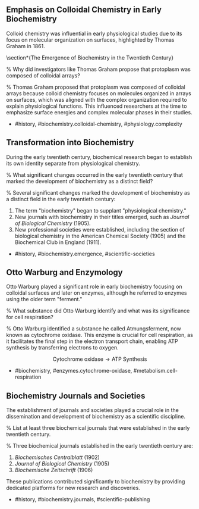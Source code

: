 ## Emphasis on Colloidal Chemistry in Early Biochemistry

Colloid chemistry was influential in early physiological studies due to its focus on molecular organization on surfaces, highlighted by Thomas Graham in 1861. 

\section*{The Emergence of Biochemistry in the Twentieth Century}

%
Why did investigators like Thomas Graham propose that protoplasm was composed of colloidal arrays?

%
Thomas Graham proposed that protoplasm was composed of colloidal arrays because colloid chemistry focuses on molecules organized in arrays on surfaces, which was aligned with the complex organization required to explain physiological functions. This influenced researchers at the time to emphasize surface energies and complex molecular phases in their studies.

- #history, #biochemistry.colloidal-chemistry, #physiology.complexity


## Transformation into Biochemistry

During the early twentieth century, biochemical research began to establish its own identity separate from physiological chemistry.

%
What significant changes occurred in the early twentieth century that marked the development of biochemistry as a distinct field?

%
Several significant changes marked the development of biochemistry as a distinct field in the early twentieth century:
1. The term "biochemistry" began to supplant "physiological chemistry."
2. New journals with biochemistry in their titles emerged, such as *Journal of Biological Chemistry* (1905).
3. New professional societies were established, including the section of biological chemistry in the American Chemical Society (1905) and the Biochemical Club in England (1911).

- #history, #biochemistry.emergence, #scientific-societies


## Otto Warburg and Enzymology

Otto Warburg played a significant role in early biochemistry focusing on colloidal surfaces and later on enzymes, although he referred to enzymes using the older term "ferment."

%
What substance did Otto Warburg identify and what was its significance for cell respiration?

%
Otto Warburg identified a substance he called Atmungsferment, now known as cytochrome oxidase. This enzyme is crucial for cell respiration, as it facilitates the final step in the electron transport chain, enabling ATP synthesis by transferring electrons to oxygen.

$$
\text{Cytochrome oxidase} \rightarrow \text{ATP Synthesis}
$$

- #biochemistry, #enzymes.cytochrome-oxidase, #metabolism.cell-respiration


## Biochemistry Journals and Societies

The establishment of journals and societies played a crucial role in the dissemination and development of biochemistry as a scientific discipline.

%
List at least three biochemical journals that were established in the early twentieth century.

%
Three biochemical journals established in the early twentieth century are:
1. *Biochemisches Centralblatt* (1902)
2. *Journal of Biological Chemistry* (1905)
3. *Biochemische Zeitschrift* (1906)

These publications contributed significantly to biochemistry by providing dedicated platforms for new research and discoveries.

- #history, #biochemistry.journals, #scientific-publishing
